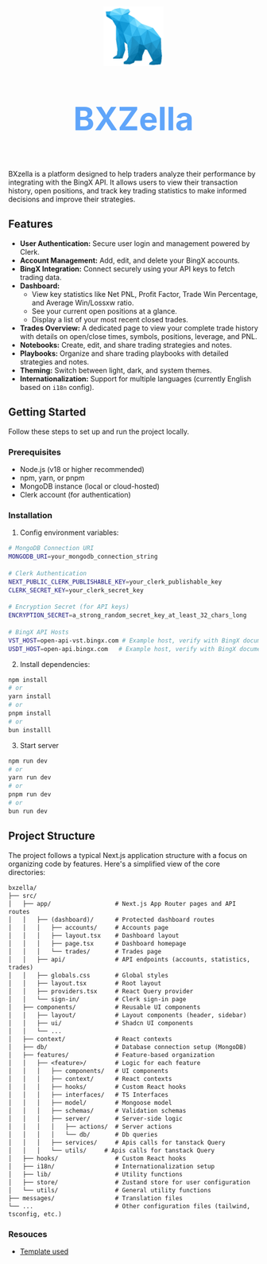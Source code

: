 
<p align="center">
<img src="public/logo.png" width="120" heigth="120" />
<p align="center" style="color: #60A5FA; font-size: 4rem; font-weight: bold;">BXZella<p>

BXzella is a platform designed to help traders analyze their performance by integrating with the BingX API. It allows users to view their transaction history, open positions, and track key trading statistics to make informed decisions and improve their strategies.

## Features

- **User Authentication:** Secure user login and management powered by Clerk.
- **Account Management:** Add, edit, and delete your BingX accounts.
- **BingX Integration:** Connect securely using your API keys to fetch trading data.
- **Dashboard:**
    - View key statistics like Net PNL, Profit Factor, Trade Win Percentage, and Average Win/Lossxw ratio.
    - See your current open positions at a glance.
    - Display a list of your most recent closed trades.
- **Trades Overview:** A dedicated page to view your complete trade history with details on open/close times, symbols, positions, leverage, and PNL.
- **Notebooks:** Create, edit, and share trading strategies and notes.
- **Playbooks:** Organize and share trading playbooks with detailed strategies and notes.
- **Theming:** Switch between light, dark, and system themes.
- **Internationalization:** Support for multiple languages (currently English based on `i18n` config).

## Getting Started

Follow these steps to set up and run the project locally.

### Prerequisites

- Node.js (v18 or higher recommended)
- npm, yarn, or pnpm
- MongoDB instance (local or cloud-hosted)
- Clerk account (for authentication)

### Installation
1. Config environment variables:
```bash
# MongoDB Connection URI
MONGODB_URI=your_mongodb_connection_string

# Clerk Authentication
NEXT_PUBLIC_CLERK_PUBLISHABLE_KEY=your_clerk_publishable_key
CLERK_SECRET_KEY=your_clerk_secret_key

# Encryption Secret (for API keys)
ENCRYPTION_SECRET=a_strong_random_secret_key_at_least_32_chars_long

# BingX API Hosts
VST_HOST=open-api-vst.bingx.com # Example host, verify with BingX documentation
USDT_HOST=open-api.bingx.com   # Example host, verify with BingX documentation

```
2. Install dependencies:
```bash
npm install
# or
yarn install
# or
pnpm install
# or
bun installl
```
3. Start server
```bash
npm run dev
# or
yarn run dev
# or
pnpm run dev
# or
bun run dev
```

## Project Structure

The project follows a typical Next.js application structure with a focus on organizing code by features. Here's a simplified view of the core directories:

```
bxzella/
├── src/
│   ├── app/                  # Next.js App Router pages and API routes
│   │   ├── (dashboard)/      # Protected dashboard routes
│   │   │   ├── accounts/     # Accounts page
│   │   │   ├── layout.tsx    # Dashboard layout
│   │   │   ├── page.tsx      # Dashboard homepage
│   │   │   └── trades/       # Trades page
│   │   ├── api/              # API endpoints (accounts, statistics, trades)
│   │   ├── globals.css       # Global styles
│   │   ├── layout.tsx        # Root layout
│   │   ├── providers.tsx     # React Query provider
│   │   └── sign-in/          # Clerk sign-in page
│   ├── components/           # Reusable UI components
│   │   ├── layout/           # Layout components (header, sidebar)
│   │   ├── ui/               # Shadcn UI components
│   │   └── ...
│   ├── context/              # React contexts
│   ├── db/                   # Database connection setup (MongoDB)
│   ├── features/             # Feature-based organization
│   │   ├── <feature>/        # Logic for each feature
│   │   │   ├── components/   # UI components
│   │   │   ├── context/      # React contexts
│   │   │   ├── hooks/        # Custom React hooks
│   │   │   ├── interfaces/   # TS Interfaces
│   │   │   ├── model/        # Mongoose model
│   │   │   ├── schemas/      # Validation schemas
│   │   │   ├── server/       # Server-side logic
│   │   │   │   ├── actions/  # Server actions
│   │   │   │   └── db/       # Db queries
│   │   │   ├── services/     # Apis calls for tanstack Query
│   │   │   └── utils/     # Apis calls for tanstack Query
│   ├── hooks/                # Custom React hooks
│   ├── i18n/                 # Internationalization setup
│   ├── lib/                  # Utility functions
│   ├── store/                # Zustand store for user configuration
│   └── utils/                # General utility functions
├── messages/                 # Translation files
└── ...                       # Other configuration files (tailwind, tsconfig, etc.)
```

### Resouces
- [Template used](https://github.com/satnaing/shadcn-admin)
